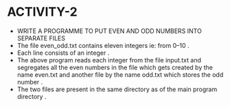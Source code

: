 # ACTIVITY-2
* WRITE A PROGRAMME TO PUT EVEN AND ODD NUMBERS INTO SEPARATE FILES
* The file even_odd.txt contains eleven integers ie: from 0–10 . 
* Each line consists of an integer . 
* The above program reads each integer from the file input.txt and segregates all the even numbers in the file which gets created by the name even.txt and another file by the name odd.txt which stores the odd number .
* The two files are present in the same directory as of the main program directory .
